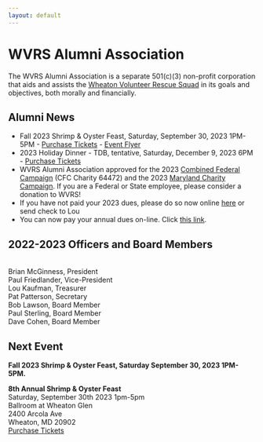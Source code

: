 ```yaml
---
layout: default
---
```


<h1 class="sr-only">WVRS Alumni Association</h1>
<p>The WVRS Alumni Association is a separate 501(c)(3) non-profit corporation that aids and assists the <a href="https://wvrs.org" target="_blank">Wheaton Volunteer Rescue Squad</a> in its goals and objectives, both morally and financially.</p>

<h2 class="h4">Alumni News</h2>
<ul>
<li>Fall 2023 Shrimp & Oyster Feast, Saturday, September 30, 2023 1PM-5PM - <a href="{{ '/events/2023-shrimp-and-oyster' | relative_url }}">Purchase Tickets</a> - <a href="{{ '/assets/files/2023_Shrimp_Oyster_Feast_Flyer.pdf' | relative_url }}" target="_blank">Event Flyer</a></li>
<li>2023 Holiday Dinner - TDB, tentative, Saturday, December 9, 2023 6PM - <a href="{{ '/events/2022_holiday_dinner' | relative_url }}">Purchase Tickets</a></li>
<li>WVRS Alumni Association approved for the 2023 <a href="https://cfcgiving.opm.gov/welcome">Combined Federal Campaign</a> (CFC Charity 64472) and the 2023 <a href="https://mcc.maryland.gov/">Maryland Charity Campaign</a>. If you are a Federal or State employee, please consider a donation to WVRS!</li>
<li>If you have not paid your 2023 dues, please do so now online <a href="{{ '/member-dues/' | relative_url }}">here</a> or send check to Lou</li>
<li>You can now pay your annual dues on-line.  Click <a href="{{ '/member-dues/' | relative_url }}">this link</a>.</li>
</ul>

<h2 class="h4">2022-2023 Officers and Board Members</h2>
<br />Brian McGinness, President
<br />Paul Friedlander, Vice-President
<br />Lou Kaufman, Treasurer
<br />Pat Patterson, Secretary
<br />Bob Lawson, Board Member
<br />Paul Sterling, Board Member
<br />Dave Cohen, Board Member

<h2 class="h4">Next Event</h2>
<p><strong>Fall 2023 Shrimp & Oyster Feast, Saturday September 30, 2023 1PM-5PM.</strong>
<p><strong>8th Annual Shrimp & Oyster Feast</strong>
<br />Saturday, September 30th 2023 1pm-5pm
<br />Ballroom at Wheaton Glen
<br />2400 Arcola Ave
<br />Wheaton, MD 20902
<br /><a href="{{ '/events/2023-shrimp-and-oyster' | relative_url }}">Purchase Tickets</a></p>
<br />
